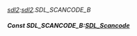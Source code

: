 _[sdl2](../../modules/sdl2/sdl2-module.md):[sdl2](../../modules/sdl2/sdl2-module.md).SDL\_SCANCODE\_B_
##### Const SDL\_SCANCODE\_B:[SDL_Scancode](../../modules/sdl2/sdl2-sdl_scancode.md)

